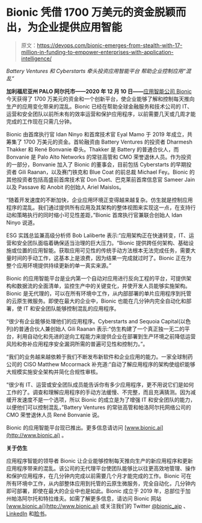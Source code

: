 # Bionic 凭借 1700 万美元的资金脱颖而出，为企业提供应用智能

> 原文：<https://devops.com/bionic-emerges-from-stealth-with-17-million-in-funding-to-empower-enterprises-with-application-intelligence/>

*Battery Ventures 和 Cyberstarts 牵头投资应用智能平台* *帮助企业控制应用“混乱”*

**加利福尼亚州 PALO 阿尔托市——2020 年 12 月 10 日——**[应用智能公司 Bionic](http://www.bionic.ai) 今天获得了 1700 万美元的资金和一个创新平台，使企业能够了解和控制每天推向生产的应用变化带来的混乱。Bionic 已经在帮助全球金融服务和技术公司的 IT、运营和安全团队以前所未有的效率运营和保护应用程序，以前需要几天或几周才能完成的工作现在只需几分钟。

Bionic 由首席执行官 Idan Ninyo 和首席技术官 Eyal Mamo 于 2019 年成立，共筹集了 1700 万美元的资金。首轮融资由 Battery Ventures 的投资者 Dharmesh Thakker 和 René Bonvanie 牵头。Thakker 是 Battery 的普通合伙人，而 Bonvanie 是 Palo Alto Networks 的常驻高管和 CMO 荣誉退休人员。作为投资的一部分，Bonvanie 加入了 Bionic 的董事会，目前包括 Cyberstarts 的早期投资者 Gili Raanan，以及赛门铁克和 Blue Coat 的前总裁 Michael Fey。Bionic 的其他投资者包括高盛前首席技术官 Don Duet、巴克莱前首席信息官 Sameer Jain 以及 Passave 和 Anobit 的创始人 Ariel Maislos。

“随着开发速度的不断加快，企业应用环境正变得越来越复杂。仿生就是控制应用程序的混乱。我们通过提供所有应用及其架构的整体视图来实现这一点，在支持行动和策略执行的同时缩小可见性差距，”Bionic 首席执行官兼联合创始人 Idan Ninyo 说道。

ESG 实践总监兼高级分析师 Bob Laliberte 表示:“应用架构正在快速转变，IT、运营和安全团队面临着确保适当治理的巨大压力。“Bionic 提供跨任何架构、基础设施或位置的应用智能。获取应用可见性的传统手动方法根本无法完成任务，需要大量时间的手动工作，这基本上是浪费，因为结果一完成就过时了。Bionic 正在为整个应用环境提供持续更新的单一真实来源。”

Bionic 的应用智能平台是业内第一个自动对应用进行反向工程的平台，可提供架构和数据流的全面清单，监控生产中的关键变化，并使开发人员能够实施架构。Bionic 是无代理的，可以在所有环境中工作，从内部部署的单片应用程序到托管的云原生微服务。即使在最大的企业中，Bionic 也能在几分钟内完全自动化和部署，使 IT 和安全团队能够控制混乱的应用程序。

“很少有企业能够处理他们的应用程序。Cyberstarts and Sequoia Capital(以色列)的普通合伙人兼创始人 Gili Raanan 表示:“仿生构建了一个真正独一无二的平台，利用自动化和先进的逆向工程能力来提供企业在部署到生产环境之前降低运营风险和弥补应用程序安全漏洞所需的普遍可见性和控制力。”。

“我们的业务越来越依赖于我们不断发布新软件和企业应用的能力。一家全球制药公司的 CISO Matthew Mccormack 补充道:“自动了解应用程序的架构使组织能够大规模实施安全架构并简化合规性审核。

“很少有 IT、运营或安全团队成员能告诉你有多少应用程序，更不用说它们是如何工作的了。调查和理解应用程序的手动方法缓慢、不完整，而且充满猜测。因为减缓开发速度不是一个选项，所以 Bionic 的成立是为了增强 IT 和安全团队的能力，以便他们可以控制混乱，”Battery Ventures 的常驻高管和帕洛阿尔托网络公司的 CMO 荣誉退休人员 René Bonvanie 说。

Bionic 的应用智能平台现已推出。更多信息请访问 [www.bionic.ai](http://www.bionic.ai) 。

**关于仿生**

应用程序智能的领导者 Bionic 让企业能够控制每天推向生产的新应用程序和更新应用程序带来的混乱。该公司的无代理平台使团队能够比以往更高效地管理、操作和保护应用程序，在几分钟内完成以前需要几个月才能完成的工作。Bionic 可在所有环境中工作，从内部整体应用到托管的云原生微服务，完全自动化，几分钟内即可部署，即使在最大的企业中也是如此。Bionic 成立于 2019 年，总部位于加州帕洛阿尔托和特拉维夫。如需了解更多信息，请访问 Bionic 网站 [www.bionic.ai](http://www.bionic.ai) 或关注我们的 Twitter [@bionic_aip](https://twitter.com/bionic_aip) 、 [LinkedIn](https://www.linkedin.com/company/bionicaip/) 和[脸书](https://www.facebook.com/BionicAIP)。